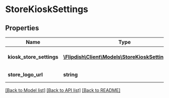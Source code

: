 # StoreKioskSettings

## Properties
Name | Type | Description | Notes
------------ | ------------- | ------------- | -------------
**kiosk_store_settings** | [**\Flipdish\\Client\Models\StoreKioskSettingModel[]**](StoreKioskSettingModel.md) | List of Store Kiosk Settings | [optional] 
**store_logo_url** | **string** | Store Logo Url | [optional] 

[[Back to Model list]](../README.md#documentation-for-models) [[Back to API list]](../README.md#documentation-for-api-endpoints) [[Back to README]](../README.md)


